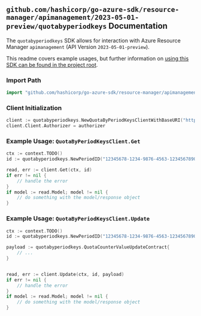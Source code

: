 
## `github.com/hashicorp/go-azure-sdk/resource-manager/apimanagement/2023-05-01-preview/quotabyperiodkeys` Documentation

The `quotabyperiodkeys` SDK allows for interaction with Azure Resource Manager `apimanagement` (API Version `2023-05-01-preview`).

This readme covers example usages, but further information on [using this SDK can be found in the project root](https://github.com/hashicorp/go-azure-sdk/tree/main/docs).

### Import Path

```go
import "github.com/hashicorp/go-azure-sdk/resource-manager/apimanagement/2023-05-01-preview/quotabyperiodkeys"
```


### Client Initialization

```go
client := quotabyperiodkeys.NewQuotaByPeriodKeysClientWithBaseURI("https://management.azure.com")
client.Client.Authorizer = authorizer
```


### Example Usage: `QuotaByPeriodKeysClient.Get`

```go
ctx := context.TODO()
id := quotabyperiodkeys.NewPeriodID("12345678-1234-9876-4563-123456789012", "example-resource-group", "serviceName", "quotaCounterKey", "quotaPeriodKey")

read, err := client.Get(ctx, id)
if err != nil {
	// handle the error
}
if model := read.Model; model != nil {
	// do something with the model/response object
}
```


### Example Usage: `QuotaByPeriodKeysClient.Update`

```go
ctx := context.TODO()
id := quotabyperiodkeys.NewPeriodID("12345678-1234-9876-4563-123456789012", "example-resource-group", "serviceName", "quotaCounterKey", "quotaPeriodKey")

payload := quotabyperiodkeys.QuotaCounterValueUpdateContract{
	// ...
}


read, err := client.Update(ctx, id, payload)
if err != nil {
	// handle the error
}
if model := read.Model; model != nil {
	// do something with the model/response object
}
```
